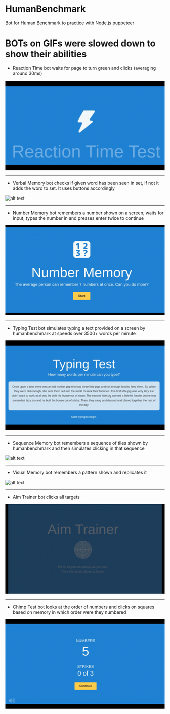 # HumanBenchmark
Bot for Human Benchmark to practice with Node.js puppeteer

# BOTs on GIFs were slowed down to show their abilities 


* Reaction Time bot waits for page to turn green and clicks (averaging around 30ms)

![alt text](ReactionTime.gif)

_____________________________________________________________________________________________________________
* Verbal Memory bot checks if given word has been seen in set, if not it adds the word to set. It uses buttons accordingly

![alt text](MemoryTest.gif)

_____________________________________________________________________________________________________________
* Number Memory bot remembers a number shown on a screen, waits for input, types the number in and presses enter twice to continue

![alt text](NumberMemory.gif)

_____________________________________________________________________________________________________________
* Typing Test bot simulates typing a text provided on a screen by humanbenchmark at speeds over 3500+ words per minute

![alt text](TypingTest.gif)

_____________________________________________________________________________________________________________
* Sequence Memory bot remembers a sequence of tiles shown by humanbenchmark and then simulates clicking in that sequence

![alt text](SequenceMemory.gif)


_____________________________________________________________________________________________________________
* Visual Memory bot remembers a pattern shown and replicates it

![alt text](visualMemory.gif)

_____________________________________________________________________________________________________________
* Aim Trainer bot clicks all targets

![alt text](aimTrainer.gif)

_____________________________________________________________________________________________________________
* Chimp Test bot looks at the order of numbers and clicks on squares based on memory in which order were they numbered

![alt text](chimpTest.gif)